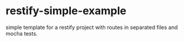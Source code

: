 # restify-simple-example
simple template for a restify project with routes in separated files and mocha tests.
